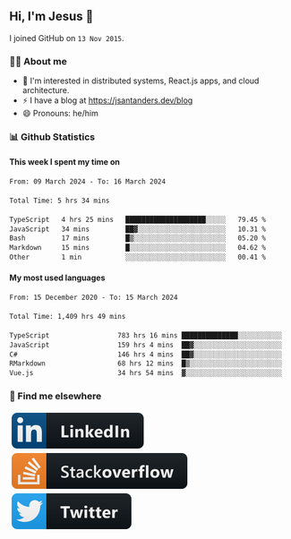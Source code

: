 ## Hi, I'm Jesus 👋

I joined GitHub on `13 Nov 2015`.

<!-- Talking about you -->

### 👨‍💻 About me

- 👦 I'm interested in distributed systems, React.js apps, and cloud architecture.
- ⚡️ I have a blog at <https://jsantanders.dev/blog>
- 😄 Pronouns: he/him

### 📊 Github Statistics

#### This week I spent my time on

<!--START_SECTION:weekly-->

```txt
From: 09 March 2024 - To: 16 March 2024

Total Time: 5 hrs 34 mins

TypeScript   4 hrs 25 mins   ████████████████████░░░░░   79.45 %
JavaScript   34 mins         ██▓░░░░░░░░░░░░░░░░░░░░░░   10.31 %
Bash         17 mins         █▒░░░░░░░░░░░░░░░░░░░░░░░   05.20 %
Markdown     15 mins         █░░░░░░░░░░░░░░░░░░░░░░░░   04.62 %
Other        1 min           ░░░░░░░░░░░░░░░░░░░░░░░░░   00.41 %
```

<!--END_SECTION:weekly-->

#### My most used languages

<!--START_SECTION:alltime-->

```txt
From: 15 December 2020 - To: 15 March 2024

Total Time: 1,409 hrs 49 mins

TypeScript                 783 hrs 16 mins ██████████████░░░░░░░░░░░   55.56 %
JavaScript                 159 hrs 4 mins  ██▓░░░░░░░░░░░░░░░░░░░░░░   11.28 %
C#                         146 hrs 4 mins  ██▓░░░░░░░░░░░░░░░░░░░░░░   10.36 %
RMarkdown                  68 hrs 12 mins  █▒░░░░░░░░░░░░░░░░░░░░░░░   04.84 %
Vue.js                     34 hrs 54 mins  ▓░░░░░░░░░░░░░░░░░░░░░░░░   02.48 %
```

<!--END_SECTION:alltime-->

### 📢 Find me elsewhere

<p>
  <a target="_blank" href="https://linkedin.com/in/jsantanders">
    <img src="https://github.com/jsantanders/jsantanders/blob/master/img/linkedin.svg" alt="LinkedIn" style="vertical-align:top; margin:4px">
  </a>
  
  <a target="_blank" href="https://stackoverflow.com/users/7318331/jesus-santander">
    <img src="https://github.com/jsantanders/jsantanders/blob/master/img/stackoverflow.svg" alt="StackOverflow" style="vertical-align:top; margin:4px">
  </a>
  
  <a target="_blank" href="http://twitter.com/jsantanders">
    <img src="https://github.com/jsantanders/jsantanders/blob/master/img/twitter.svg" alt="Twitter" style="vertical-align:top; margin:4px">
  </a>
</p>
